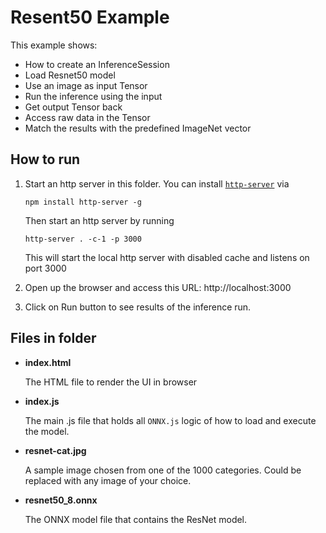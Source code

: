 # Resent50 Example

This example shows:
- How to create an InferenceSession
- Load Resnet50 model
- Use an image as input Tensor
- Run the inference using the input
- Get output Tensor back
- Access raw data in the Tensor
- Match the results with the predefined ImageNet vector

## How to run
1. Start an http server in this folder. You can install [`http-server`](https://github.com/indexzero/http-server) via
    ```
    npm install http-server -g
    ```
    Then start an http server by running
    ```
    http-server . -c-1 -p 3000
    ```

    This will start the local http server with disabled cache and listens on port 3000

2. Open up the browser and access this URL:
http://localhost:3000

3. Click on Run button to see results of the inference run.


## Files in folder
- **index.html**

    The HTML file to render the UI in browser
- **index.js**

    The main .js file that holds all `ONNX.js` logic of how to load and execute the model.
- **resnet-cat.jpg**

    A sample image chosen from one of the 1000 categories. Could be replaced with any image of your choice.
- **resnet50_8.onnx**

    The ONNX model file that contains the ResNet model.
